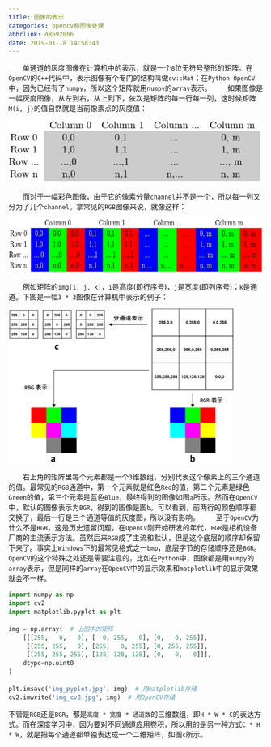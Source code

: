 ```yaml
---
title: 图像的表示
categories: opencv和图像处理
abbrlink: d86920b6
date: 2019-01-18 14:58:43
---
```

&emsp;&emsp;单通道的灰度图像在计算机中的表示，就是一个`8`位无符号整形的矩阵。在`OpenCV`的`C++`代码中，表示图像有个专门的结构叫做`cv::Mat`；在`Python OpenCV`中，因为已经有了`numpy`，所以这个矩阵就用`numpy`的`array`表示。<!--more-->
&emsp;&emsp;如果图像是一幅灰度图像，从左到右，从上到下，依次是矩阵的每一行每一列，这时候矩阵`M(i, j)`的值自然就是当前像素点的灰度值：

<img src="./图像的表示/1.png" height="123" width="501">

&emsp;&emsp;而对于一幅彩色图像，由于它的像素分量`channel`并不是一个，所以每一列又分为了几个`channel`。拿常见的`RGB`图像来说，就像这样：

<img src="./图像的表示/2.png" height="107" width="717">

&emsp;&emsp;例如矩阵的`img[i, j, k]`，`i`是高度(即行序号)，`j`是宽度(即列序号)；`k`是通道。下图是一幅`3 * 3`图像在计算机中表示的例子：

<img src="./图像的表示/3.png" height="304" width="445">

&emsp;&emsp;右上角的矩阵里每个元素都是一个`3`维数组，分别代表这个像素上的三个通道的值。最常见的`RGB`通道中，第一个元素就是红色`Red`的值，第二个元素是绿色`Green`的值，第三个元素是蓝色`Blue`，最终得到的图像如图`a`所示。然而在`OpenCV`中，默认的图像表示为`BGR`，得到的图像是图`b`。可以看到，前两行的颜色顺序都交换了，最后一行是三个通道等值的灰度图，所以没有影响。
&emsp;&emsp;至于`OpenCV`为什么不是`RGB`，这是历史遗留问题。在`OpenCV`刚开始研发的年代，`BGR`是相机设备厂商的主流表示方法。虽然后来`RGB`成了主流和默认，但是这个底层的顺序却保留下来了。事实上`Windows`下的最常见格式之一`bmp`，底层字节的存储顺序还是`BGR`。`OpenCV`的这个特殊之处还是需要注意的，比如在`Python`中，图像都是用`numpy`的`array`表示，但是同样的`array`在`OpenCV`中的显示效果和`matplotlib`中的显示效果就会不一样。

``` python
import numpy as np
import cv2
import matplotlib.pyplot as plt
​
img = np.array(  # 上图中的矩阵
    [[[255,   0,   0], [  0, 255,   0], [0,   0, 255]],
     [[255, 255,   0], [255,   0, 255], [0, 255, 255]],
     [[255, 255, 255], [128, 128, 128], [0,   0,   0]]],
    dtype=np.uint8
)
​
plt.imsave('img_pyplot.jpg', img)  # 用matplotlib存储
cv2.imwrite('img_cv2.jpg', img)  # 用OpenCV存储
```

不管是`RGB`还是`BGR`，都是`高度 * 宽度 * 通道数`的三维数组，即`H * W * C`的表达方式。而在深度学习中，因为要对不同通道应用卷积，所以用的是另一种方式`C * H * W`，就是把每个通道都单独表达成一个二维矩阵，如图`c`所示。